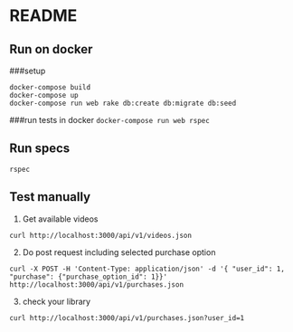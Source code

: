 # README

 ## Run on docker

  ###setup
  ```
  docker-compose build
  docker-compose up
  docker-compose run web rake db:create db:migrate db:seed
  ```
  ###run tests in docker
  `docker-compose run web rspec`

## Run specs

  `rspec`

## Test manually

1) Get available videos

`curl http://localhost:3000/api/v1/videos.json`

2) Do post request including selected purchase option

`curl -X POST -H 'Content-Type: application/json' -d '{ "user_id": 1, "purchase": {"purchase_option_id": 1}}' http://localhost:3000/api/v1/purchases.json`


3) check your library

  `curl http://localhost:3000/api/v1/purchases.json?user_id=1`